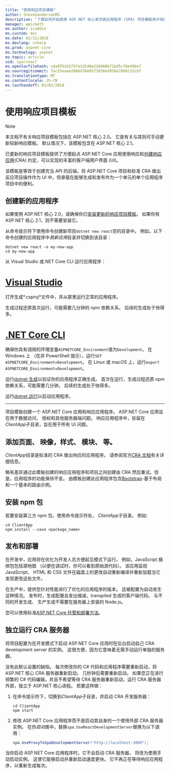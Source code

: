 ```yaml
---
title: "使用响应项目模板"
author: SteveSandersonMS
description: "了解如何开始使用 ASP.NET 核心单页面应用程序 (SPA) 项目模板用于响应和创建响应应用程序。"
manager: wpickett
ms.author: scaddie
ms.custom: mvc
ms.date: 02/21/2018
ms.devlang: csharp
ms.prod: aspnet-core
ms.technology: aspnet
ms.topic: article
uid: spa/react
ms.openlocfilehash: cda9f52d1f5fa1d240e210488bf1bd5c76e49be7
ms.sourcegitcommit: 7ac15eaae20b6d70e65f3650af050a7880115cbf
ms.translationtype: MT
ms.contentlocale: zh-CN
ms.lasthandoff: 03/02/2018
---
```

# <a name="use-the-react-project-template"></a>使用响应项目模板

> [!NOTE]
> 本文档不有关响应项目模板包括在 ASP.NET 核心 2.0。 它是有关与其则可手动更新较新响应模板。 默认情况下，该模板包含在 ASP.NET 核心 2.1。

已更新的响应项目模板提供了方便起点 ASP.NET Core 应用使用响应和[创建响应应用](https://github.com/facebookincubator/create-react-app)(CRA) 约定，可以实现的丰富的客户端用户界面 (UI)。

该模板是等效于创建充当 API 的后端，将 ASP.NET Core 项目和标准 CRA 做出反应项目操作作为 UI 中，但承载在能够生成和发布作为一个单元的单个应用程序项目中的便利。

## <a name="create-a-new-app"></a>创建新的应用程序

如果使用 ASP.NET 核心 2.0，请确保你已[安装更新的响应项目模板](xref:spa/index#installation)。 如果你有 ASP.NET 核心 2.1，则不需要安装它。

从命令提示符下使用命令创建新项目`dotnet new react`空的目录中。 例如，以下命令创建的应用程序中*我新应用*目录并切换到该目录：

```console
dotnet new react -o my-new-app
cd my-new-app
```

从 Visual Studio 或.NET Core CLI 运行应用程序：

# <a name="visual-studiotabvisual-studio"></a>[Visual Studio](#tab/visual-studio)

打开生成*.csproj*文件中，并从那里运行正常的应用程序。

生成过程还原首次运行，可能需要几分钟的 npm 依赖关系。 后续的生成处于快得多。

# <a name="net-core-clitabnetcore-cli"></a>[.NET Core CLI](#tab/netcore-cli)

确保你具有调用的环境变量`ASPNETCORE_Environment`值为`Development`。 在 Windows 上 （在非 PowerShell 提示），运行`SET ASPNETCORE_Environment=Development`。 在 Linux 或 macOS 上，运行`export ASPNETCORE_Environment=Development`。

运行[dotnet 生成](/dotnet/core/tools/dotnet-build)以验证你的应用程序正确生成。 首次在运行，生成过程还原 npm 依赖关系，可能需要几分钟。 后续的生成处于快得多。

运行[dotnet 运行](/dotnet/core/tools/dotnet-run)以启动应用程序。

---

项目模板创建一个 ASP.NET Core 应用和响应应用程序。 ASP.NET Core 应用旨在用于数据访问、 授权和其他服务器端问题。 响应应用程序中，驻留在*ClientApp*子目录，旨在用于所有 UI 问题。

## <a name="add-pages-images-styles-modules-etc"></a>添加页面、 映像，样式、 模块、 等。

*ClientApp*目录是标准的 CRA 做出响应的应用程序。 请参阅官方[CRA 文档](https://github.com/facebookincubator/create-react-app/blob/master/packages/react-scripts/template/README.md)有关详细信息。

略有差异通过此模板创建的响应应用程序和项目之间创建由 CRA 然后重试。但是，应用程序的功能保持不变。 由模板创建此应用程序包含[Bootstrap](https://getbootstrap.com/)-基于布局和一个基本的路由示例。

## <a name="install-npm-packages"></a>安装 npm 包

若要安装第三方 npm 包，使用命令提示符处， *ClientApp*子目录。 例如:

```console
cd ClientApp
npm install --save <package_name>
```

## <a name="publish-and-deploy"></a>发布和部署

在开发中，应用将在优化为开发人员方便起见模式下运行。 例如，JavaScript 捆绑包包括源地图 （以便在调试时，你可以看到原始源代码）。 该应用监视 JavaScript、 HTML 和 CSS 文件在磁盘上的更改自动重新编译并重新加载当它发现更改这些文件。

在生产中，提供您针对性能进行了优化的应用程序的版本。 这被配置为自动发生这种情况。 发布时，生成配置会发出缩减，transpiled 生成的客户端代码。 与不同的开发生成、 生产生成不需要在服务器上安装的 Node.js。

您可以使用标准[ASP.NET Core 托管和部署方法](xref:host-and-deploy/index)。

## <a name="run-the-cra-server-independently"></a>独立运行 CRA 服务器

将项目配置为在开发模式下启动 ASP.NET Core 应用时在后台启动自己 CRA development server 的实例。 这很方便，因为它意味着无需手动运行单独的服务器。

没有此默认设置的缺陷。 每次修改你的 C# 代码和应用程序需要重新启动，将 ASP.NET 核心 CRA 服务器重新启动。 几秒钟后需要重新启动。 如果您正在进行频繁的 C# 代码编辑，并且不希望等待 CRA 服务器重新启动，运行 CRA 服务器外部，独立于 ASP.NET 核心进程。 若要这样做：

1. 在命令提示符下，切换到*ClientApp*子目录，并启动 CRA 开发服务器：

    ```console
    cd ClientApp
    npm start
    ```

2. 修改 ASP.NET Core 应用程序而不是启动其自身的一个使用外部 CRA 服务器实例。 在你*启动*类中，替换`spa.UseReactDevelopmentServer`替换为以下调用：

    ```csharp
    spa.UseProxyToSpaDevelopmentServer("http://localhost:3000");
    ```

当你启动 ASP.NET Core 应用程序时，它不会启动 CRA 服务器。 将改为使用手动启动实例。 这使它能够启动并重新启动速度更快。 它不再正在等待响应应用程序，以重新生成每次。
